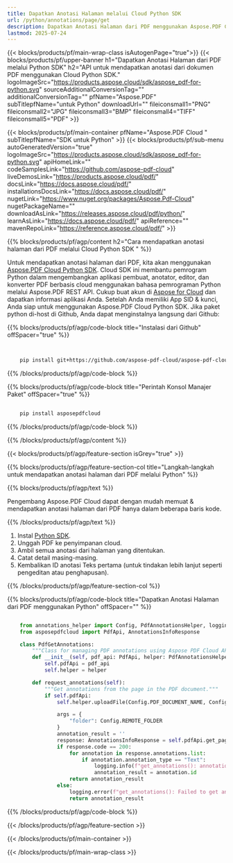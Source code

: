 ```yaml
---
title: Dapatkan Anotasi Halaman melalui Cloud Python SDK
url: /python/annotations/page/get
description: Dapatkan Anotasi Halaman dari PDF menggunakan Aspose.PDF Cloud SDK untuk Python.
lastmod: 2025-07-24
---
```


{{< blocks/products/pf/main-wrap-class isAutogenPage="true">}}
{{< blocks/products/pf/upper-banner h1="Dapatkan Anotasi Halaman dari PDF melalui Python SDK" h2="API untuk mendapatkan anotasi dari dokumen PDF menggunakan Cloud Python SDK." logoImageSrc="https://products.aspose.cloud/sdk/aspose_pdf-for-python.svg" sourceAdditionalConversionTag="" additionalConversionTag="" pfName="Aspose.PDF" subTitlepfName="untuk Python" downloadUrl="" fileiconsmall1="PNG" fileiconsmall2="JPG" fileiconsmall3="BMP" fileiconsmall4="TIFF" fileiconsmall5="PDF" >}}

{{< blocks/products/pf/main-container pfName="Aspose.PDF Cloud " subTitlepfName="SDK untuk Python" >}}
{{< blocks/products/pf/sub-menu autoGeneratedVersion="true" logoImageSrc="https://products.aspose.cloud/sdk/aspose_pdf-for-python.svg" apiHomeLink="" codeSamplesLink="https://github.com/aspose-pdf-cloud" liveDemosLink="https://products.aspose.cloud/pdf/" docsLink="https://docs.aspose.cloud/pdf/" installationsDocsLink="https://docs.aspose.cloud/pdf/" nugetLink="https://www.nuget.org/packages/Aspose.Pdf-Cloud" nugetPackageName="" downloadAsLink="https://releases.aspose.cloud/pdf/python/" learnAsLink="https://docs.aspose.cloud/pdf/" apiReference="" mavenRepoLink="https://reference.aspose.cloud/pdf/" >}}

{{% blocks/products/pf/agp/content h2="Cara mendapatkan anotasi halaman dari PDF melalui Cloud Python SDK " %}}

Untuk mendapatkan anotasi halaman dari PDF, kita akan menggunakan
[Aspose.PDF Cloud Python SDK](https://products.aspose.cloud/pdf/python/). Cloud SDK ini membantu pemrogram Python dalam mengembangkan aplikasi pembuat, anotator, editor, dan konverter PDF berbasis cloud menggunakan bahasa pemrograman Python melalui Aspose.PDF REST API. Cukup buat akun di [Aspose for Cloud](https://dashboard.aspose.cloud/#/apps) dan dapatkan informasi aplikasi Anda. Setelah Anda memiliki App SID & kunci, Anda siap untuk menggunakan Aspose.PDF Cloud Python SDK. Jika paket python di-host di Github, Anda dapat menginstalnya langsung dari Github:

{{% blocks/products/pf/agp/code-block title="Instalasi dari Github" offSpacer="true" %}}

```bash

     
    pip install git+https://github.com/aspose-pdf-cloud/aspose-pdf-cloud-python.git


```

{{% /blocks/products/pf/agp/code-block %}}

{{% blocks/products/pf/agp/code-block title="Perintah Konsol Manajer Paket" offSpacer="true" %}}

```bash
     
    pip install asposepdfcloud

```

{{% /blocks/products/pf/agp/code-block %}}

{{% /blocks/products/pf/agp/content %}}

{{< blocks/products/pf/agp/feature-section isGrey="true" >}}

{{% blocks/products/pf/agp/feature-section-col title="Langkah-langkah untuk mendapatkan anotasi halaman dari PDF melalui Python" %}}

{{% blocks/products/pf/agp/text %}}

Pengembang Aspose.PDF Cloud dapat dengan mudah memuat & mendapatkan anotasi halaman dari PDF hanya dalam beberapa baris kode.

{{% /blocks/products/pf/agp/text %}}

1. Instal [Python SDK](https://pypi.org/project/asposepdfcloud/).
1. Unggah PDF ke penyimpanan cloud.
1. Ambil semua anotasi dari halaman yang ditentukan.
1. Catat detail masing-masing.
1. Kembalikan ID anotasi Teks pertama (untuk tindakan lebih lanjut seperti pengeditan atau penghapusan).

{{% /blocks/products/pf/agp/feature-section-col %}}

{{% blocks/products/pf/agp/code-block title="Dapatkan Anotasi Halaman dari PDF menggunakan Python" offSpacer="" %}}

```python

    from annotations_helper import Config, PdfAnnotationsHelper, logging
    from asposepdfcloud import PdfApi, AnnotationsInfoResponse

    class PdfGetAnnotations:
        """Class for managing PDF annotations using Aspose PDF Cloud API."""
        def __init__(self, pdf_api: PdfApi, helper: PdfAnnotationsHelper):
            self.pdfApi = pdf_api
            self.helper = helper

        def request_annotations(self):
            """Get annotations from the page in the PDF document."""
            if self.pdfApi:
                self.helper.uploadFile(Config.PDF_DOCUMENT_NAME, Config.LOCAL_FOLDER, Config.REMOTE_FOLDER)

                args = {
                    "folder": Config.REMOTE_FOLDER
                }
                annotation_result = ''
                response: AnnotationsInfoResponse = self.pdfApi.get_page_annotations(Config.PDF_DOCUMENT_NAME, Config.PAGE_NUMBER, **args)
                if response.code == 200:
                    for annotation in response.annotations.list:
                        if annotation.annotation_type == "Text":
                            logging.info(f"get_annotations(): annotation id={annotation.id} with '{annotation.contents}' content get from the document '{Config.PDF_DOCUMENT_NAME}' on {annotation.page_index} page.")
                            annotation_result = annotation.id
                    return annotation_result
                else:
                    logging.error(f"get_annotations(): Failed to get annotation in the document. Response code: {response.code}")
                    return annotation_result
```

{{% /blocks/products/pf/agp/code-block %}}

{{< /blocks/products/pf/agp/feature-section >}}

{{< /blocks/products/pf/main-container >}}

{{< /blocks/products/pf/main-wrap-class >}}
